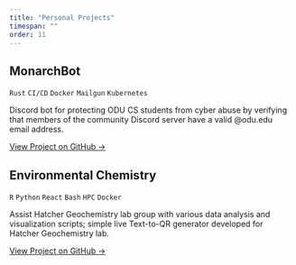 ```yaml
---
title: "Personal Projects"
timespan: ""
order: 11
---
```


## MonarchBot
`Rust` `CI/CD` `Docker` `Mailgun` `Kubernetes`

Discord bot for protecting ODU CS students from cyber abuse by verifying that members of the community Discord server have a valid @odu.edu email address.

[View Project on GitHub →](https://github.com/lamalex/monarch-bot)

## Environmental Chemistry
`R` `Python` `React` `Bash` `HPC` `Docker`

Assist Hatcher Geochemistry lab group with various data analysis and visualization scripts; simple live Text-to-QR generator developed for Hatcher Geochemistry lab.

[View Project on GitHub →](https://github.com/lamalex/chem-lab-support)

